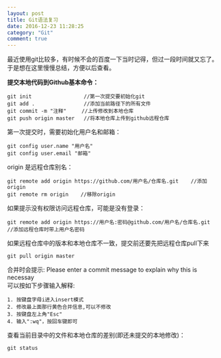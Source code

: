 ```yaml
---
layout: post
title: Git语法复习
date: 2016-12-23 11:28:25 
category: "Git"
comment: true
---
```


最近使用git比较多，有时候不会的百度一下当时记得，但过一段时间就又忘了。  于是想在这里慢慢总结，方便以后查看。

**提交本地代码到Github基本命令：**

	git init                 //第一次提交要初始化git      
	git add .                //添加当前路径下的所有文件       
	git commit -m "注释"     //上传修改到本地仓库          
	git push origin master   //将本地仓库上传到github远程仓库

第一次提交时，需要初始化用户名和邮箱：

	git config user.name "用户名"       
	git config user.email "邮箱"

origin 是远程仓库别名：
	
	git remote add origin https://github.com/用户名/仓库名.git    //添加origin         
	git remote rm origin    //移除origin

如果提示没有权限访问远程仓库，可能是没有登录：
	
	git remote add origin https://用户名:密码@github.com/用户名/仓库名.git    //添加远程仓库时带上用户名密码

如果远程仓库中的版本和本地仓库不一致，提交前还要先把远程仓库pull下来

	git pull origin master

合并时会提示: Please enter a commit message to explain why this is necessay      
可以按如下步骤输入解释:

	1. 按键盘字母i进入insert模式
	2. 修改最上面那行黄色合并信息,可以不修改
	3. 按键盘左上角"Esc"
	4. 输入":wq"，按回车键即可

查看当前目录中的文件和本地仓库的差别(即还未提交的本地修改)：

	git status




